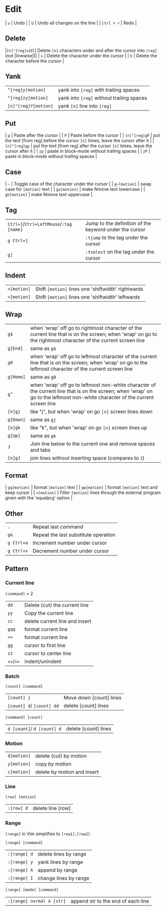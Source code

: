 # Edit

| `u`         | Undo                                                          |
| `U`         | Undo all changes on the line                                  |
| `Ctrl + r`  | Redo                                                          |

## Delete

|`[n]"[reg]x`/`dl`| Delete `[n]` characters under and after the cursor into `[reg]` (not |linewise|)|
| `x`  | Delete the character under the cursor  |
| `X`  | Delete the character before the cursor |

## Yank

|                      |                                           |
| -------------------- | ----------------------------------------- |
| `"[reg]y[motion]`    | yank into `[reg]` with trailing spaces    |
| `"[reg]zy[motion]`   | yank into `[reg]` without trailing spaces |
| `[n]"[reg]Y[motion]` | yank `[n]` line into `[reg]`              |

## Put

| `p`         | Paste after the cursor                                        |
| `P`         | Paste before the cursor                                       |
| `[n]"[reg]gP`    | put the text [from reg] before the cursor `[n]` times, leave the cursor after it                          |
| `[n]"[reg]gp`    | put the text [from reg] after the cursor `[n]` times, leave the cursor after it                           |
| `zp`        | paste in block-mode without trailing spaces |
| `zP`        | paste in block-mode without trailing spaces |


## Case

| `~`         | Toggle case of the character under the cursor                 |
| `g~[motion]`     | swap case for `[motion]` text                                                                             |
| `gu[motion]`     | make Nmove text lowercase                                                                                 |
| `gU[motion]`     | make Nmove text uppercase                                                                                 |


## Tag

|                                         |                                                        |
| --------------------------------------- | ------------------------------------------------------ |
| `Ctrl+]`/`Ctrl+LeftMouse`/`:tag [name]` | Jump to the definition of the keyword under the cursor |
| `g Ctrl+]`                              | `:tjump` to the tag under the cursor                   |
| `g]`                                    | `:tselect` on the tag under the cursor                 |


## Indent

|             |                                                    |
| ----------- | -------------------------------------------------- |
| `>[motion]` | Shift `[motion]` lines one 'shiftwidth' rightwards |
| `<[motion]` | Shift `[motion]` lines one 'shiftwidth' leftwards  |

## Wrap

|           |                                                                                                                                                                                |
| --------- | ------------------------------------------------------------------------------------------------------------------------------------------------------------------------------ |
| `g$`      | when 'wrap' off go to rightmost character of the current line that is on the screen; when 'wrap' on go to the rightmost character of the current screen line                   |
| `g[End]`  | same as `g$`                                                                                                                                                                   |
| `g0`      | when 'wrap' off go to leftmost character of the current line that is on the screen; when 'wrap' on go to the leftmost character of the current screen line                     |
| `g[Home]` | same as `g0`                                                                                                                                                                   |
| `g^`      | when 'wrap' off go to leftmost non-white character of the current line that is on the screen; when 'wrap' on go to the leftmost non-white character of the current screen line |
| `[n]gj`   | like "j", but when 'wrap' on go `[n]` screen lines down                                                                                                                        |
| `g[Down]` | same as `gj`                                                                                                                                                                   |
| `[n]gk`   | like "k", but when 'wrap' on go `[n]` screen lines up                                                                                                                          |
| `g[Up]`   | same as `gk`                                                                                                                                                                   |
| `J`       | Join line below to the current one and remove spaces and tabs                                                                                                                  |
| `[n]gJ`   | join lines without inserting space (compares to `J`)                                                                                                                           |

## Format

| `gq[motion]`     | format `[motion]` text                                                                                         |
| `gw[motion]`     | format `[motion]` text and keep cursor                                                                         |
| `=[motion]` | Filter `[motion]` lines through the external program given with the 'equalprg' option                  |

## Other

|            |                                      |
| ---------- | ------------------------------------ |
| `.`        | Repeat last command                  |
| `g&`       | Repeat the last substitute operation |
| `g Ctrl+a` | Increment number under cursor        |
| `g Ctrl+x` | Decrement number under cursor        |

## Pattern

### Current line

`[command]` × 2

|           |                                |
| --------- | ------------------------------ |
| `dd`      | Delete (cut) the current line  |
| `yy`      | Copy the current line          |
| `cc`      | delete current line and insert |
| `gqq`     | format current line            |
| `==`      | format current line            |
| `gg`      | cursor to first line           |
| `zz`      | cursor to center line          |
| `<<`/`>>` | indent/unindent                |

### Batch

`[count] [command]`

|                           |                         |
| ------------------------- | ----------------------- |
| `[count] j`               | Move down [count] lines |
| `[count] d`/ `[count] dd` | delete [count] lines    |

`[command] [count]`

|                            |                      |
| -------------------------- | -------------------- |
| `d [count]`/ `d [count] d` | delete [count] lines |

### Motion

|             |                             |
| ----------- | --------------------------- |
| `d[motion]` | delete (cut) by motion      |
| `y[motion]` | copy by motion              |
| `c[motion]` | delete by motion and insert |

### Line

`[row] [motion]`

|            |                   |
| ---------- | ----------------- |
| `:[row] d` | delete line [row] |

### Range

`[range]` in Vim simplifies to `[row1],[row2]`

`[range] [command]`

|              |                       |
| ------------ | --------------------- |
| `:[range] d` | delete lines by range |
| `:[range] y` | yank lines by range   |
| `:[range] A` | append by range       |
| `:[range] I` | change lines by range |

`[range] [mode] [command]`

|                           |                                    |
| ------------------------- | ---------------------------------- |
| `:[range] normal A [str]` | append str to the end of each line |